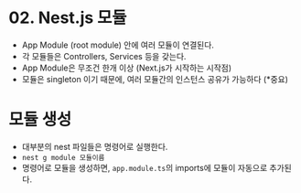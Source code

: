 # 02. Nest.js 모듈
- App Module (root module) 안에 여러 모듈이 연결된다.
- 각 모듈들은 Controllers, Services 등을 갖는다.
- App Module은 무조건 한개 이상 (Next.js가 시작하는 시작점)
- 모듈은 singleton 이기 때문에, 여러 모듈간의 인스턴스 공유가 가능하다 (*중요)

# 모듈 생성
- 대부분의 nest 파일들은 명령어로 실행한다.
- ```nest g module 모듈이름```
- 명령어로 모듈을 생성하면, ```app.module.ts```의 imports에 모듈이 자동으로 추가된다.

